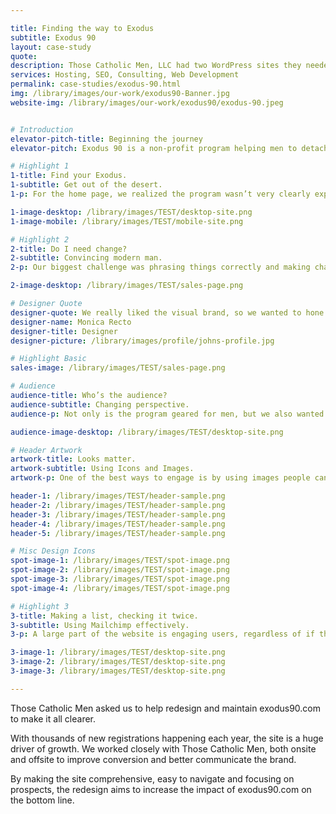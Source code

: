 ```yaml
---

title: Finding the way to Exodus
subtitle: Exodus 90
layout: case-study
quote: 
description: Those Catholic Men, LLC had two WordPress sites they needed managed and changes made to. Skymouse was able to help them make changes quickly, explore their options and improve their website so they could keep reaching their readers and increasing donations.
services: Hosting, SEO, Consulting, Web Development
permalink: case-studies/exodus-90.html
img: /library/images/our-work/exodus90-Banner.jpg
website-img: /library/images/our-work/exodus90/exodus-90.jpeg


# Introduction
elevator-pitch-title: Beginning the journey
elevator-pitch: Exodus 90 is a non-profit program helping men to detach from technology, media and make a better man of themselves.

# Highlight 1
1-title: Find your Exodus.
1-subtitle: Get out of the desert.
1-p: For the home page, we realized the program wasn’t very clearly explained nor was the mission of the program communicated.

1-image-desktop: /library/images/TEST/desktop-site.png
1-image-mobile: /library/images/TEST/mobile-site.png

# Highlight 2
2-title: Do I need change?
2-subtitle: Convincing modern man.
2-p: Our biggest challenge was phrasing things correctly and making changes effectively on a budget. Those Catholic Men wanted to make sure donors money was being used effectively and making a difference in sales.

2-image-desktop: /library/images/TEST/sales-page.png

# Designer Quote
designer-quote: We really liked the visual brand, so we wanted to hone it and not reinvent the wheel. It was a fun challege to use those design tools in a new and creative way.
designer-name: Monica Recto
designer-title: Designer
designer-picture: /library/images/profile/johns-profile.jpg

# Highlight Basic
sales-image: /library/images/TEST/sales-page.png

# Audience
audience-title: Who’s the audience?
audience-subtitle: Changing perspective.
audience-p: Not only is the program geared for men, but we also wanted to target parishes as a whole, getting priests and parish leaders on board so they could transform their community.

audience-image-desktop: /library/images/TEST/desktop-site.png

# Header Artwork
artwork-title: Looks matter.
artwork-subtitle: Using Icons and Images.
artwork-p: One of the best ways to engage is by using images people can understand. We worked with illustrator Patrick Hanus to design some fun, simple designs that supported the copy and the Exodus 90 brand.

header-1: /library/images/TEST/header-sample.png
header-2: /library/images/TEST/header-sample.png
header-3: /library/images/TEST/header-sample.png
header-4: /library/images/TEST/header-sample.png
header-5: /library/images/TEST/header-sample.png

# Misc Design Icons
spot-image-1: /library/images/TEST/spot-image.png
spot-image-2: /library/images/TEST/spot-image.png
spot-image-3: /library/images/TEST/spot-image.png
spot-image-4: /library/images/TEST/spot-image.png

# Highlight 3
3-title: Making a list, checking it twice.
3-subtitle: Using Mailchimp effectively.
3-p: A large part of the website is engaging users, regardless of if they decide to register immediately or just keep an eye on the program. We helped the Exodus 90 team capture emails effectly and leverage groups so that their marketing follow-up campaigns would get in front of the right people.

3-image-1: /library/images/TEST/desktop-site.png
3-image-2: /library/images/TEST/desktop-site.png
3-image-3: /library/images/TEST/desktop-site.png

---
```


Those Catholic Men asked us to help redesign and maintain exodus90.com to make it all clearer.

With thousands of new registrations happening each year, the site is a huge driver of growth. We worked closely with Those Catholic Men, both onsite and offsite to improve conversion and better communicate the brand.

By making the site comprehensive, easy to navigate and focusing on prospects, the redesign aims to increase the impact of exodus90.com on the bottom line.